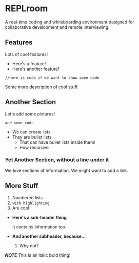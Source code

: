 # REPLroom

A real-time coding and whiteboarding environment designed for collaborative development and remote interviewing.

## Features

Lots of cool features!

- Here's a feature!
- Here's another feature!

```
//here is code if we want to show some code
```

Some more description of cool stuff.

## Another Section

Let's add some pictures!

```
and some code
```

- We can create lists
- They are bullet lists
  - That can have bullet lists inside them!
  - How recursive

### Yet Another Section, without a line under it

We love sections of information. We might want to add a link.

[this is a link]: https://thatgoesnowhere.edu

## More Stuff

1.  Numbered lists
2.  `with highlighting`
3.  Are cool

- **Here's a sub-header thing**

  It contains information too.

- **And another subheader, because...**

  1.  Why not?

_**NOTE**_ This is an italic bold thing!
